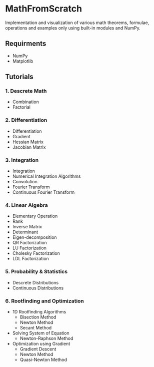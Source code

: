 # MathFromScratch
Implementation and visualization of various math theorems, formulae, operations and examples only using built-in modules and NumPy.

## Requirments
- NumPy
- Matplotlib

## Tutorials
### 1. Descrete Math
- Combination
- Factorial

### 2. Differentiation
- Differentiation
- Gradient
- Hessian Matrix
- Jacobian Matrix

### 3. Integration
- Integration
- Numerical Integration Algorithms
- Convolution
- Fourier Transform
- Continuous Fourier Transform

### 4. Linear Algebra
- Elementary Operation
- Rank
- Inverse Matrix
- Determinant
- Eigen-decomposition
- QR Factorization
- LU Factorization
- Cholesky Factorization
- LDL Factorization

### 5. Probability & Statistics
- Descrete Distributions
- Continuous Distributions

### 6. Rootfinding and Optimization
- 1D Rootfinding Algorithms
  - Bisection Method
  - Newton Method
  - Secant Method
- Solving System of Equation
  - Newton-Raphson Method
- Optimization using Gradient
  - Gradient Descent
  - Newton Method
  - Quasi-Newton Method
